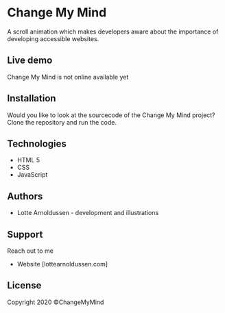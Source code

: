 # Change My Mind
A scroll animation which makes developers aware about the importance of developing accessible websites.

## Live demo
Change My Mind is not online available yet

## Installation
Would you like to look at the sourcecode of the Change My Mind project? Clone the repository and run the code.

## Technologies
* HTML 5
* CSS
* JavaScript

## Authors
* Lotte Arnoldussen - development and illustrations

## Support
Reach out to me 
* Website [lottearnoldussen.com]

## License
Copyright 2020 ©ChangeMyMind
